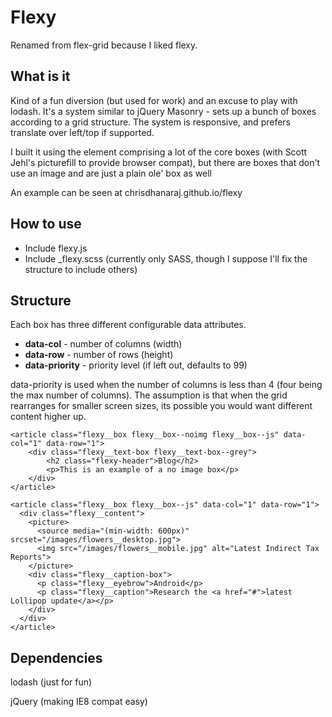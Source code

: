 # Flexy

Renamed from flex-grid because I liked flexy.

## What is it

Kind of a fun diversion (but used for work) and an excuse to play with lodash. It's a system similar to jQuery Masonry - sets up a bunch of boxes according to a grid structure. The system is responsive, and prefers translate over left/top if supported.

I built it using the <picture> element comprising a lot of the core boxes (with Scott Jehl's picturefill to provide browser compat), but there are boxes that don't use an image and are just a plain ole' box as well

An example can be seen at chrisdhanaraj.github.io/flexy

## How to use

- Include flexy.js
- Include _flexy.scss (currently only SASS, though I suppose I'll fix the structure to include others)

## Structure

Each box has three different configurable data attributes. 

- **data-col** - number of columns (width)
- **data-row** - number of rows (height)
- **data-priority** - priority level (if left out, defaults to 99)

data-priority is used when the number of columns is less than 4 (four being the max number of columns). The assumption is that when the grid rearranges for smaller screen sizes, its possible you would want different content higher up.

	<article class="flexy__box flexy__box--noimg flexy__box--js" data-col="1" data-row="1">
    	<div class="flexy__text-box flexy__text-box--grey">
        	<h2 class="flexy-header">Blog</h2>
        	<p>This is an example of a no image box</p>
     	</div>
    </article>

    <article class="flexy__box flexy__box--js" data-col="1" data-row="1">
      <div class="flexy__content">
        <picture>
          <source media="(min-width: 600px)" srcset="/images/flowers__desktop.jpg">
          <img src="/images/flowers__mobile.jpg" alt="Latest Indirect Tax Reports">
        </picture>
        <div class="flexy__caption-box">
          <p class="flexy__eyebrow">Android</p>
          <p class="flexy__caption">Research the <a href="#">latest Lollipop update</a></p>
        </div>
      </div>
    </article>

## Dependencies

lodash (just for fun)

jQuery (making IE8 compat easy)